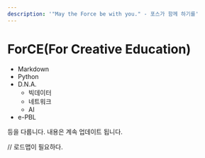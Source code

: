 ```yaml
---
description: '"May the Force be with you." - 포스가 함께 하기를'
---
```


# ForCE\(For Creative Education\)

* Markdown
* Python
* D.N.A.
  * 빅데이터
  * 네트워크
  * AI
* e-PBL

등을 다룹니다. 내용은 계속 업데이트 됩니다.

// 로드맵이 필요하다.

